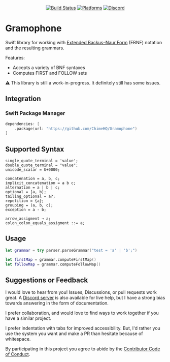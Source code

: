 <div align="center">

[![Build Status][build status badge]][build status]
[![Platforms][platforms badge]][platforms]
[![Discord][discord badge]][discord]

</div>

# Gramophone

Swift library for working with [Extended Backus–Naur Form][ebnf] (EBNF) notation and the resulting grammars.

Features:
- Accepts a variety of BNF syntaxes
- Computes FIRST and FOLLOW sets

⚠️ This library is still a work-in-progress. It definitely still has some issues.

## Integration

### Swift Package Manager

```swift
dependencies: [
    .package(url: "https://github.com/ChimeHQ/Gramophone")
]
```

## Supported Syntax

```
single_quote_terminal = 'value';
double_quote_terminal = "value";
unicode_scalar = U+0000;

concatenation = a, b, c;
implicit_concatenation = a b c;
alternation = a | b | c;
optional = [a, b];
tailing_optional = a?;
repetition = {a};
grouping = (a, b, c);
exception = a - b;

arrow_assigment → a;
colon_colon_equals_assigment ::= a;
```

## Usage

```swift
let grammar = try parser.parseGrammar("test = 'a' | 'b';")

let firstMap = grammar.computeFirstMap()
let followMap = grammar.computeFollowMap()
```

## Suggestions or Feedback

I would love to hear from you! Issues, Discussions, or pull requests work great. A [Discord server][discord] is also available for live help, but I have a strong bias towards answering in the form of documentation.

I prefer collaboration, and would love to find ways to work together if you have a similar project.

I prefer indentation with tabs for improved accessibility. But, I'd rather you use the system you want and make a PR than hesitate because of whitespace.

By participating in this project you agree to abide by the [Contributor Code of Conduct](CODE_OF_CONDUCT.md).

[build status]: https://github.com/ChimeHQ/Gramophone/actions
[build status badge]: https://github.com/ChimeHQ/Gramophone/workflows/CI/badge.svg
[platforms]: https://swiftpackageindex.com/ChimeHQ/Gramophone
[platforms badge]: https://img.shields.io/endpoint?url=https%3A%2F%2Fswiftpackageindex.com%2Fapi%2Fpackages%2FChimeHQ%2FGramophone%2Fbadge%3Ftype%3Dplatforms
[discord]: https://discord.gg/esFpX6sErJ
[discord badge]: https://img.shields.io/badge/Discord-purple?logo=Discord&label=Chat&color=%235A64EC
[ebnf]: https://en.wikipedia.org/wiki/Extended_Backus–Naur_form
